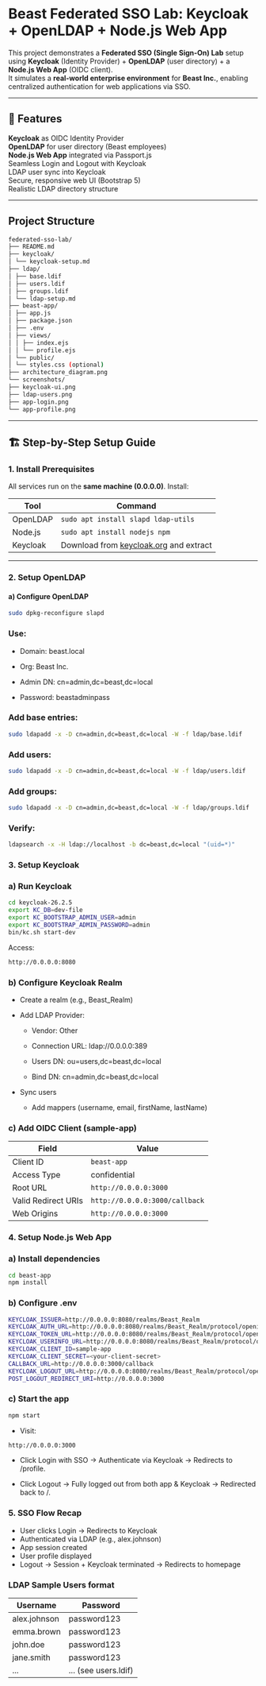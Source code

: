 # Beast Federated SSO Lab: Keycloak + OpenLDAP + Node.js Web App

This project demonstrates a **Federated SSO (Single Sign-On) Lab** setup using **Keycloak** (Identity Provider) + **OpenLDAP** (user directory) + a **Node.js Web App** (OIDC client).  
It simulates a **real-world enterprise environment** for **Beast Inc.**, enabling centralized authentication for web applications via SSO.

---

## 🚀 Features

**Keycloak** as OIDC Identity Provider  
**OpenLDAP** for user directory (Beast employees)  
**Node.js Web App** integrated via Passport.js  
Seamless Login and Logout with Keycloak  
LDAP user sync into Keycloak  
Secure, responsive web UI (Bootstrap 5)  
Realistic LDAP directory structure

---

## Project Structure

```bash
federated-sso-lab/
├── README.md
├── keycloak/
│ └── keycloak-setup.md
├── ldap/
│ ├── base.ldif
│ ├── users.ldif
│ ├── groups.ldif
│ └── ldap-setup.md
├── beast-app/
│ ├── app.js
│ ├── package.json
│ ├── .env
│ ├── views/
│ │ ├── index.ejs
│ │ └── profile.ejs
│ └── public/
│ └── styles.css (optional)
├── architecture_diagram.png
└── screenshots/
├── keycloak-ui.png
├── ldap-users.png
├── app-login.png
└── app-profile.png
```

---

## 🏗️ Step-by-Step Setup Guide

### 1. Install Prerequisites

All services run on the **same machine (0.0.0.0)**. Install:

| Tool       | Command                                      |
|------------|-----------------------------------------------|
| OpenLDAP   | `sudo apt install slapd ldap-utils`          |
| Node.js    | `sudo apt install nodejs npm`                |
| Keycloak   | Download from [keycloak.org](https://www.keycloak.org/) and extract |

---

### 2. Setup OpenLDAP

#### a) Configure OpenLDAP
```bash
sudo dpkg-reconfigure slapd
```
### Use:

- Domain: beast.local

- Org: Beast Inc.

- Admin DN: cn=admin,dc=beast,dc=local

- Password: beastadminpass

### Add base entries:

```bash
sudo ldapadd -x -D cn=admin,dc=beast,dc=local -W -f ldap/base.ldif
```
### Add users:

```bash
sudo ldapadd -x -D cn=admin,dc=beast,dc=local -W -f ldap/users.ldif
```
### Add groups:

```bash
sudo ldapadd -x -D cn=admin,dc=beast,dc=local -W -f ldap/groups.ldif
```
### Verify:

```bash
ldapsearch -x -H ldap://localhost -b dc=beast,dc=local "(uid=*)"
```

### 3. Setup Keycloak

### a) Run Keycloak

```bash
cd keycloak-26.2.5
export KC_DB=dev-file
export KC_BOOTSTRAP_ADMIN_USER=admin
export KC_BOOTSTRAP_ADMIN_PASSWORD=admin
bin/kc.sh start-dev
```

Access:

```bash
http://0.0.0.0:8080
```

### b) Configure Keycloak Realm

- Create a realm (e.g., Beast_Realm)
- Add LDAP Provider:

	- Vendor: Other

	- Connection URL: ldap://0.0.0.0:389

	- Users DN: ou=users,dc=beast,dc=local

	- Bind DN: cn=admin,dc=beast,dc=local

- Sync users
	- Add mappers (username, email, firstName, lastName)

### c) Add OIDC Client (sample-app)

| Field               | Value                          |
| ------------------- | ------------------------------ |
| Client ID           | `beast-app`                   |
| Access Type         | confidential                   |
| Root URL            | `http://0.0.0.0:3000`          |
| Valid Redirect URIs | `http://0.0.0.0:3000/callback` |
| Web Origins         | `http://0.0.0.0:3000`          |

### 4. Setup Node.js Web App

### a) Install dependencies

```bash
cd beast-app
npm install
```

### b) Configure .env

```bash
KEYCLOAK_ISSUER=http://0.0.0.0:8080/realms/Beast_Realm
KEYCLOAK_AUTH_URL=http://0.0.0.0:8080/realms/Beast_Realm/protocol/openid-connect/auth
KEYCLOAK_TOKEN_URL=http://0.0.0.0:8080/realms/Beast_Realm/protocol/openid-connect/token
KEYCLOAK_USERINFO_URL=http://0.0.0.0:8080/realms/Beast_Realm/protocol/openid-connect/userinfo
KEYCLOAK_CLIENT_ID=sample-app
KEYCLOAK_CLIENT_SECRET=<your-client-secret>
CALLBACK_URL=http://0.0.0.0:3000/callback
KEYCLOAK_LOGOUT_URL=http://0.0.0.0:8080/realms/Beast_Realm/protocol/openid-connect/logout
POST_LOGOUT_REDIRECT_URI=http://0.0.0.0:3000
```

### c) Start the app

```bash
npm start
```

- Visit:

```bash
http://0.0.0.0:3000
```

- Click Login with SSO → Authenticate via Keycloak → Redirects to /profile.

- Click Logout → Fully logged out from both app & Keycloak → Redirected back to /.

### 5. SSO Flow Recap
- User clicks Login → Redirects to Keycloak
- Authenticated via LDAP (e.g., alex.johnson)
- App session created
- User profile displayed
- Logout → Session + Keycloak terminated → Redirects to homepage

### LDAP Sample Users format

| Username     | Password             |
| ------------ | -------------------- |
| alex.johnson | password123          |
| emma.brown   | password123          |
| john.doe     | password123          |
| jane.smith   | password123          |
| ...          | ... (see users.ldif) |

